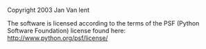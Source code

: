 Copyright 2003 Jan Van lent

The software is licensed according to the terms of the PSF (Python Software Foundation) license found here: http://www.python.org/psf/license/